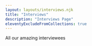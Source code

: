 ```yaml
---
layout: layouts/interviews.njk
title: "Interviews"
description: "Interviews Page"
eleventyExcludeFromCollections: true
---
```


All our amazing interviewees
